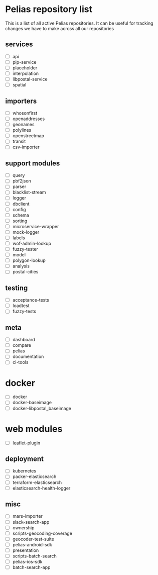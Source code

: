 # Pelias repository list

This is a list of all active Pelias repositories. It can be useful for tracking changes we have to make across all our repositories

## services
- [ ] api
- [ ] pip-service
- [ ] placeholder
- [ ] interpolation
- [ ] libpostal-service
- [ ] spatial

## importers
- [ ] whosonfirst
- [ ] openaddresses
- [ ] geonames
- [ ] polylines
- [ ] openstreetmap
- [ ] transit
- [ ] csv-importer

## support modules
- [ ] query
- [ ] pbf2json
- [ ] parser
- [ ] blacklist-stream
- [ ] logger
- [ ] dbclient
- [ ] config
- [ ] schema
- [ ] sorting
- [ ] microservice-wrapper
- [ ] mock-logger
- [ ] labels
- [ ] wof-admin-lookup
- [ ] fuzzy-tester
- [ ] model
- [ ] polygon-lookup
- [ ] analysis
- [ ] postal-cities

## testing
- [ ] acceptance-tests
- [ ] loadtest
- [ ] fuzzy-tests

## meta
- [ ] dashboard
- [ ] compare
- [ ] pelias
- [ ] documentation
- [ ] ci-tools

# docker
- [ ] docker
- [ ] docker-baseimage
- [ ] docker-libpostal_baseimage

# web modules
- [ ] leaflet-plugin

## deployment
- [ ] kubernetes
- [ ] packer-elasticsearch
- [ ] terraform-elasticsearch
- [ ] elasticsearch-health-logger

## misc
- [ ] mars-importer
- [ ] slack-search-app
- [ ] ownership
- [ ] scripts-geocoding-coverage
- [ ] geocoder-test-suite
- [ ] pelias-android-sdk
- [ ] presentation
- [ ] scripts-batch-search
- [ ] pelias-ios-sdk
- [ ] batch-search-app

